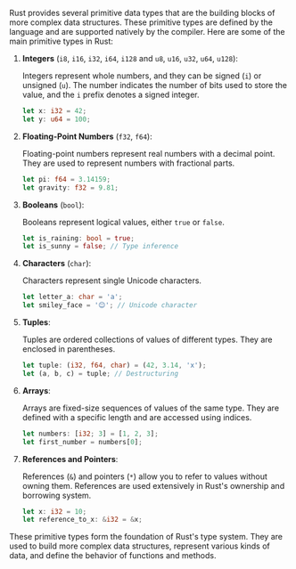 Rust provides several primitive data types that are the building blocks of more complex data structures. These primitive types are defined by the language and are supported natively by the compiler. Here are some of the main primitive types in Rust:

1. **Integers** (`i8`, `i16`, `i32`, `i64`, `i128` and `u8`, `u16`, `u32`, `u64`, `u128`):

   Integers represent whole numbers, and they can be signed (`i`) or unsigned (`u`). The number indicates the number of bits used to store the value, and the `i` prefix denotes a signed integer.

   ```rust
   let x: i32 = 42;
   let y: u64 = 100;
   ```

2. **Floating-Point Numbers** (`f32`, `f64`):

   Floating-point numbers represent real numbers with a decimal point. They are used to represent numbers with fractional parts.

   ```rust
   let pi: f64 = 3.14159;
   let gravity: f32 = 9.81;
   ```

3. **Booleans** (`bool`):

   Booleans represent logical values, either `true` or `false`.

   ```rust
   let is_raining: bool = true;
   let is_sunny = false; // Type inference
   ```

4. **Characters** (`char`):

   Characters represent single Unicode characters.

   ```rust
   let letter_a: char = 'a';
   let smiley_face = '😊'; // Unicode character
   ```

5. **Tuples**:

   Tuples are ordered collections of values of different types. They are enclosed in parentheses.

   ```rust
   let tuple: (i32, f64, char) = (42, 3.14, 'x');
   let (a, b, c) = tuple; // Destructuring
   ```

6. **Arrays**:

   Arrays are fixed-size sequences of values of the same type. They are defined with a specific length and are accessed using indices.

   ```rust
   let numbers: [i32; 3] = [1, 2, 3];
   let first_number = numbers[0];
   ```

7. **References and Pointers**:

   References (`&`) and pointers (`*`) allow you to refer to values without owning them. References are used extensively in Rust's ownership and borrowing system.

   ```rust
   let x: i32 = 10;
   let reference_to_x: &i32 = &x;
   ```

These primitive types form the foundation of Rust's type system. They are used to build more complex data structures, represent various kinds of data, and define the behavior of functions and methods.

